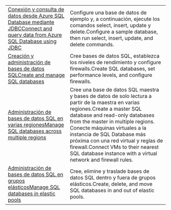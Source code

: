 |  |  |
|---------|---------|
| <span data-ttu-id="daffc-101">[Conexión y consulta de datos desde Azure SQL Database mediante JDBC][4]</span><span class="sxs-lookup"><span data-stu-id="daffc-101">[Connect and query data from Azure SQL Database using JDBC][4]</span></span> | <span data-ttu-id="daffc-102">Configure una base de datos de ejemplo y, a continuación, ejecute los comandos select, insert, update y delete.</span><span class="sxs-lookup"><span data-stu-id="daffc-102">Configure a sample database, then run select, insert, update, and delete commands.</span></span> |
| <span data-ttu-id="daffc-103">[Creación y administración de bases de datos SQL][1]</span><span class="sxs-lookup"><span data-stu-id="daffc-103">[Create and manage SQL databases][1]</span></span> | <span data-ttu-id="daffc-104">Cree bases de datos SQL, establezca los niveles de rendimiento y configure firewalls.</span><span class="sxs-lookup"><span data-stu-id="daffc-104">Create SQL databases, set performance levels, and configure firewalls.</span></span>|
| <span data-ttu-id="daffc-105">[Administración de bases de datos SQL en varias regiones][2]</span><span class="sxs-lookup"><span data-stu-id="daffc-105">[Manage SQL databases across multiple regions][2]</span></span> | <span data-ttu-id="daffc-106">Cree una base de datos SQL maestra y bases de datos de solo lectura a partir de la maestra en varias regiones.</span><span class="sxs-lookup"><span data-stu-id="daffc-106">Create a master SQL database and read-only databases from the master in multiple regions.</span></span> <span data-ttu-id="daffc-107">Conecte máquinas virtuales a la instancia de SQL Database más próxima con una red virtual y reglas de firewall.</span><span class="sxs-lookup"><span data-stu-id="daffc-107">Connect VMs to their nearest SQL database instance with a virtual network and firewall rules.</span></span> | 
| <span data-ttu-id="daffc-108">[Administración de bases de datos SQL en grupos elásticos][3]</span><span class="sxs-lookup"><span data-stu-id="daffc-108">[Manage SQL databases in elastic pools][3]</span></span> | <span data-ttu-id="daffc-109">Cree, elimine y traslade bases de datos SQL dentro y fuera de grupos elásticos.</span><span class="sxs-lookup"><span data-stu-id="daffc-109">Create, delete, and move SQL databases in and out of elastic pools.</span></span> | 

[1]: https://azure.microsoft.com/resources/samples/sql-database-java-manage-db/
[2]: https://azure.microsoft.com/resources/samples/sql-database-java-manage-sql-databases-across-regions/
[3]: ../java-sdk-manage-sql-elastic-pools.md
[4]: https://docs.microsoft.com/azure/sql-database/sql-database-connect-query-java